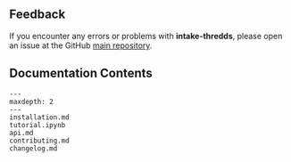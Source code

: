 ```{include} ../../README.md

```

## Feedback

If you encounter any errors or problems with **intake-thredds**, please open an issue at the GitHub [main repository](http://github.com/NCAR/intake-thredds).

## Documentation Contents

```{toctree}
---
maxdepth: 2
---
installation.md
tutorial.ipynb
api.md
contributing.md
changelog.md
```
